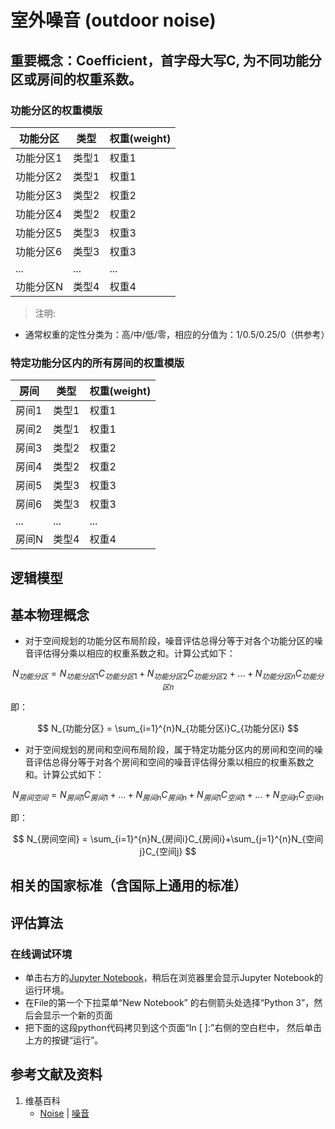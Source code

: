 # 室外噪音 (outdoor noise)

## 重要概念：Coefficient，首字母大写C, 为不同功能分区或房间的权重系数。

### 功能分区的权重模版

| 功能分区 | 类型 | 权重(weight) |
|  ----  | ----  | ----  |
| 功能分区1 | 类型1 | 权重1 |
| 功能分区2  | 类型1 | 权重1 |
| 功能分区3 | 类型2 | 权重2 |
| 功能分区4  | 类型2 | 权重2 |
| 功能分区5 | 类型3 | 权重3 |
| 功能分区6  | 类型3 | 权重3 |
| 	 ...  	| ...   |  ... |
| 功能分区N  | 类型4 | 权重4 |

> 注明:
>  
- 通常权重的定性分类为：高/中/低/零，相应的分值为：1/0.5/0.25/0（供参考）

### 特定功能分区内的所有房间的权重模版

| 房间 | 类型 | 权重(weight) |
|  ----  | ----  | ----  |
| 房间1 | 类型1 | 权重1 |
| 房间2  | 类型1 | 权重1 |
| 房间3 | 类型2 | 权重2 |
| 房间4  | 类型2 | 权重2 |
| 房间5 | 类型3 | 权重3 |
| 房间6  | 类型3 | 权重3 |
|  ... 	|  ...  |  ...  |
| 房间N  | 类型4 | 权重4 |

## 逻辑模型

## 基本物理概念
- 对于空间规划的功能分区布局阶段，噪音评估总得分等于对各个功能分区的噪音评估得分乘以相应的权重系数之和。计算公式如下：

$$
N_{功能分区} = N_{功能分区1}C_{功能分区1}+N_{功能分区2}C_{功能分区2}+...+N_{功能分区n}C_{功能分区n}
$$

即：

$$
N_{功能分区}  = \sum_{i=1}^{n}N_{功能分区i}C_{功能分区i}
$$

- 对于空间规划的房间和空间布局阶段，属于特定功能分区内的房间和空间的噪音评估总得分等于对各个房间和空间的噪音评估得分乘以相应的权重系数之和。计算公式如下：

$$
N_{房间空间} = N_{房间1}C_{房间1}+...+N_{房间n}C_{房间n}+N_{房间1}C_{空间1}+...+N_{空间n}C_{空间n}
$$

即：

$$
N_{房间空间} = \sum_{i=1}^{n}N_{房间i}C_{房间i}+\sum_{j=1}^{n}N_{空间j}C_{空间j}
$$

## 相关的国家标准（含国际上通用的标准）

## 评估算法

### 在线调试环境

- 单击右方的[Jupyter Notebook](https://mybinder.org/v2/gh/ipython/ipython-in-depth/master?filepath=binder/Index.ipynb)，稍后在浏览器里会显示Jupyter Notebook的运行环境。
- 在File的第一个下拉菜单“New Notebook” 的右侧箭头处选择“Python 3”，然后会显示一个新的页面
- 把下面的这段python代码拷贝到这个页面“In [ ]:”右侧的空白栏中， 然后单击上方的按键“运行”。

## 参考文献及资料

1. 维基百科
	- [Noise](https://en.wikipedia.org/wiki/Noise) | [噪音](https://en.wikipedia.org/wiki/噪音) 